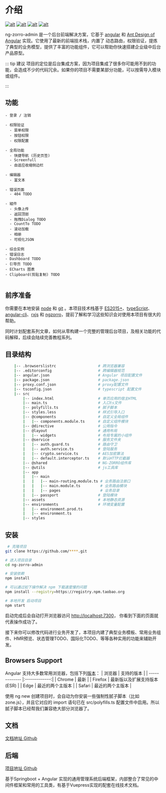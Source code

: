 # 介绍
<a href="https://angular.cn/start" target="_blank">![alt](https://img.shields.io/badge/angular-13.0.4-dd0031)</a>
<a href="https://ng.ant.design/docs/introduce/zh" target="_blank">![alt](https://img.shields.io/badge/NG--ZORRO-13.0.1-blue)</a>
<a href="https://www.typescriptlang.org/zh/" target="_blank">![alt](https://img.shields.io/badge/typeScript-4.4.4-blue)</a>
<a href="https://cn.rx.js.org/" target="_blank">![alt](https://img.shields.io/badge/RxJs-7.4.0-EC0C8E)</a>

ng-zorro-admin 是一个后台前端解决方案，它基于 [angular](https://angular.cn/start) 和 [Ant Design of Angular](https://ng.ant.design/docs/introduce/zh) 实现。它使用了最新的前端技术栈，内置了 动态路由，权限验证，提炼了典型的业务模型，提供了丰富的功能组件，它可以帮助你快速搭建企业级中后台产品原型。

::: tip 建议
项目的定位是后台集成方案，因为项目集成了很多你可能用不到的功能，会造成不少的代码冗余。如果你的项目不需要某部分功能，可以按需导入模块或组件。

:::

## 功能

``` text
- 登录 / 注销

- 权限验证
  - 菜单权限
  - 按钮权限
  - 权限配置

- 全局功能
  - 快捷导航 (历史页签)
  - Screenfull
  - 自适应收缩侧边栏

- 编辑器
  - 富文本

- 错误页面
  - 404 TODO

- 組件
  - 头像上传
  - 返回顶部
  - 拖拽Dialog TODO
  - CountTo TODO
  - 滚动加载
  - 相册
  - 可视化JSON

- 综合实例
- 错误日志
- Dashboard TODO
- 引导页 TODO
- ECharts 图表
- Clipboard(剪贴复制) TODO


```

## 前序准备

你需要在本地安装 <a href="https://nodejs.org/en/" target="_blank">node</a> 和 <a href="https://git-scm.com/" target="_blank">git</a> 。本项目技术栈基于 <a href="https://es6.ruanyifeng.com/" target="_blank">ES2015+</a>、<a href="https://www.tslang.cn/docs/handbook/basic-types.html" target="_blank">typeScript</a>、<a href="https://angular.cn/start" target="_blank">angular-cli</a>、<a href="https://cn.rx.js.org/" target="_blank">rxjs</a> 和 <a href="https://ng.ant.design/docs/introduce/zh" target="_blank">ngzorro</a>，提前了解和学习这些知识会对使用本项目有很大的帮助。

同时计划配套系列文章，如何从零构建一个完整的管理后台项目，及相关功能的代码解释，后续会陆续完善教程系列。


## 目录结构
```bash
    |-- .browserslistrc                   # 跨浏览器兼容
    |-- .editorconfig                     # 跨编辑器规范
    |-- angular.json                      # Angular 项目配置文件
    |-- package.json                      # package.json
    |-- proxy.conf.json                   # proxy配置文件
    |-- tsconfig.json                     # typescript 配置文件
    |-- src
        |-- index.html                    # 单页应用的宿主HTML
        |-- main.ts                       # 入口ts文件
        |-- polyfills.ts                  # 腻子脚本
        |-- styles.less                   # 样式引导入口
        |-- @components                   # 自定义全局组件
        |   |-- components.module.ts      # 自定义组件模块
        |-- @directive                    # 公用指令
        |-- @layout                       # 通用布局
        |   |-- widgets                   # 布局专属的小组件
        |-- @service                      # 服务文件夹
        |   |-- auth.guard.ts             # 路由守卫
        |   |-- auth.service.ts           # 登陆服务
        |   |-- crypto.service.ts         # AES加密算法
        |   |-- default.interceptor.ts    # 默认HTTP拦截器
        |-- @shared                       # NG-ZORRO组件库
        |-- @utils                        # js工具库    
        |-- app
        |   |-- main
        |   |   |-- main-routing.module.ts # 业务路由注册口
        |   |   |-- main.module.ts         # 业务路由模块
        |   |   |-- pages                  # 业务目录
        |   |-- passport                  # 登陆模块
        |-- assets                        # 本地静态资源
        |-- environments                  # 环境变量配置
        |   |-- environment.prod.ts
        |   |-- environment.ts
        |-- styles
```
## 安装

```bash
 # 克隆项目
git clone https://github.com/****.git

# 进入项目目录
cd ng-zorro-admin

# 安装依赖
npm install

# 可以通过如下操作解决 npm 下载速度慢的问题
npm install --registry=https://registry.npm.taobao.org

# 本地开发 启动项目
npm start
```

启动完成后会自动打开浏览器访问 <a href="http://localhost:7300" target="_blank">http://localhost:7300</a>， 你看到下面的页面就代表操作成功了。

接下来你可以修改代码进行业务开发了，本项目内建了典型业务模板、常用业务组件、HMR预览、状态管理TODO、国际化TODO、等等各种实用的功能来辅助开发。


## Browsers Support
Angular 支持大多数常用浏览器，包括下列[版本](https://v13.angular.io/guide/browser-support)：
| 浏览器        | 支持的版本           |
| ------------- |:-------------:|
| Chrome        | 最新 |
| Firefox       | 最新版以及扩展支持版本 (ESR) |
| Edge          | 最近的两个主版本 |
| Safari        | 最近的两个主版本 |

使用 ng new 创建项目时，会自动为你安装一些强制性腻子脚本（比如 zone.js），并且它对应的 import 语句已在 src/polyfills.ts 配置文件中启用。所以腻子脚本已经帮我们兼容绝大部分浏览器了。

## 文档

[文档地址 Github](https://herohql.github.io/ng-zorro-admin-doc)

## 后端

[项目地址 Github](https://github.com/Logistic98/yoyo-admin-lite) 

基于Springboot + Angular 实现的通用管理系统后端框架，内部整合了常见的中间件框架和常用的工具类，有基于Vuepress实现的配套在线技术文档。

